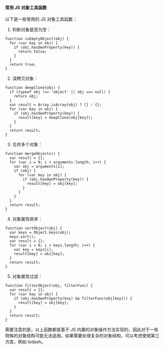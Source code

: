 <!--
 * @Author: Shu Binqi
 * @Date: 2023-03-30 20:40:35
 * @LastEditors: Shu Binqi
 * @LastEditTime: 2023-03-30 22:04:09
 * @Description: 对象工具函数
 * @Version: 1.0.0
 * @FilePath: \interviewQuestions\前端项目\前端项目封装\常用工具函数\对象工具函数.md
-->

#### 常用 JS 对象工具函数

以下是一些常用的 JS 对象工具函数：

1. 判断对象是否为空：

```
function isEmptyObject(obj) {
  for (var key in obj) {
    if (obj.hasOwnProperty(key)) {
      return false;
    }
  }
  return true;
}
```

2. 深拷贝对象：

```
function deepClone(obj) {
  if (typeof obj !== 'object' || obj === null) {
    return obj;
  }
  var result = Array.isArray(obj) ? [] : {};
  for (var key in obj) {
    if (obj.hasOwnProperty(key)) {
      result[key] = deepClone(obj[key]);
    }
  }
  return result;
}
```

3. 合并多个对象：

```
function mergeObjects() {
  var result = {};
  for (var i = 0; i < arguments.length; i++) {
    var obj = arguments[i];
    if (obj) {
      for (var key in obj) {
        if (obj.hasOwnProperty(key)) {
          result[key] = obj[key];
        }
      }
    }
  }
  return result;
}
```

4. 对象属性排序：

```
function sortObject(obj) {
  var keys = Object.keys(obj);
  keys.sort();
  var result = {};
  for (var i = 0; i < keys.length; i++) {
    var key = keys[i];
    result[key] = obj[key];
  }
  return result;
}
```

5. 对象属性过滤：

```
function filterObject(obj, filterFunc) {
  var result = {};
  for (var key in obj) {
    if (obj.hasOwnProperty(key) && filterFunc(obj[key])) {
      result[key] = obj[key];
    }
  }
  return result;
}
```

需要注意的是，以上函数都是基于 JS 内置的对象操作方法实现的，因此对于一些特殊的对象结构可能无法适用。如果需要处理复杂的对象结构，可以考虑使用第三方库，例如 lodash。

